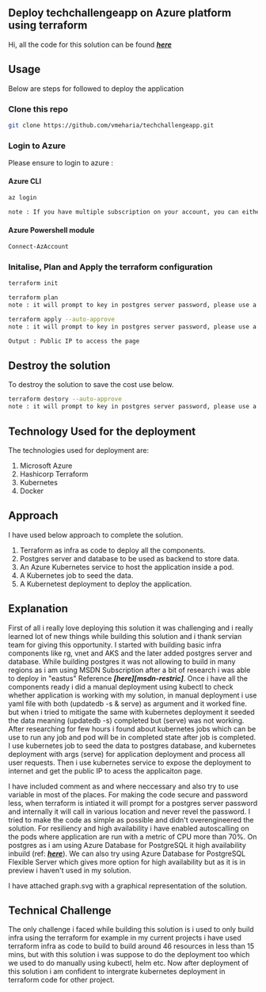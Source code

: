## Deploy techchallengeapp on Azure platform using terraform
Hi, all the code for this solution can be found ***[here][git-repo-url]***
## Usage

Below are steps for followed to deploy the application

### Clone this repo
```sh
git clone https://github.com/vmeharia/techchallengeapp.git
```
### Login to Azure
Please ensure to login to azure :
#### Azure CLI
```sh
az login

note : If you have multiple subscription on your account, you can either set subscription id using ( az account set -s "subscription name") or uncomment subscription_id in main.tf and add the subscription id(subcription id can be found using az account list -o table) command.
```
#### Azure Powershell module
```sh
Connect-AzAccount
```
### Initalise, Plan and Apply the terraform configuration
```sh
terraform init

terraform plan
note : it will prompt to key in postgres server password, please use a complex 8 to 10 charater long password with atleast one special charcter

terraform apply --auto-approve
note : it will prompt to key in postgres server password, please use a complex 8 to 10 charater long password with atleast one special charcter

Output : Public IP to access the page
```
## Destroy the solution
To destroy the solution to save the cost use below.

```sh
terraform destory --auto-approve
note : it will prompt to key in postgres server password, please use a complex 8 to 10 charater long password with atleast one special charcter
```

## Technology Used for the deployment
The technologies used for deployment are:
1) Microsoft Azure
2) Hashicorp Terraform
3) Kubernetes
4) Docker

## Approach
I have used below approach to complete the solution.
1) Terraform as infra as code to deploy all the components.
2) Postgres server and database to be used as backend to store data.
3) An Azure Kubernetes service to host the application inside a pod.
4) A Kubernetes job to seed the data.
5) A Kubernetest deployment to deploy the application.

## Explanation
First of all i really love deploying this solution it was challenging and i really learned lot of new things while building this solution and i thank servian team for giving this opportunity.
I started with building basic infra components like rg, vnet and AKS and the later added postgres server and database.
While building postgres it was not allowing to build in many regions as i am using MSDN Subscription after a bit of research i was able to deploy in "eastus" Reference ***[here][msdn-restric]***. Once i have all the components ready i did a manual deployment using kubectl to check whether application is working with my solution, in manual deployment i use yaml file with both (updatedb -s & serve) as argument and it worked fine. but when i tried to mitigate the same with kubernetes deployment it seeded the data meaning (updatedb -s) completed but (serve) was not working. After researching for few hours i found about kubernetes jobs which can be use to run any job and pod will be in completed state after job is completed. I use kubernetes job to seed the data to postgres database, and kubernetes deployment with args (serve) for application deployment and process all user requests. Then i use kubernetes service to expose the deployment to internet and get the public IP to acess the applicaiton page.

I have included comment as and where neccessary and also try to use variable in most of the places.
For making the code secure and password less, when terraform is intiated it will prompt for a postgres server password and internally it will call in various location and never revel the password.
I tried to make the code as simple as possible and didn't overengineered the solution.
For resiliency and high availability i have enabled autoscalling on the pods where application are run with a metric of CPU more than 70%. On postgres as i am using Azure Database for PostgreSQL it high availability inbuild (ref: ***[here][postgres-azure-url]***). We can also try using Azure Database for PostgreSQL Flexible Server which gives more option for high availability but as it is in preview i haven't used in my solution.

I have attached graph.svg with a graphical representation of the solution.

## Technical Challenge
The only challenge i faced while building this solution is i used to only build infra using the terraform for example in my current projects i have used terraform infra as code to build to build around 46 resources in less than 15 mins, but with this solution i was suppose to do the deployment too which we used to do manually using kubectl, helm etc. Now after deployment of this solution i am confident to intergrate kubernetes deployment in terraform code for other project.

[git-repo-url]: https://github.com/vmeharia/techchallengeapp
[postgres-azure-url]: https://docs.microsoft.com/en-us/azure/postgresql/concepts-high-availability
[msdn-restrict]: https://social.msdn.microsoft.com/Forums/azure/en-US/e3e7ab8b-a00c-4204-9e9d-7dd7be315516/error-this-subscription-is-restricted-from-provisioning-postgresql-servers-in-this-region-when?forum=AzureDatabaseforPostgreSQL